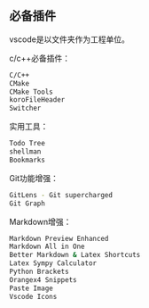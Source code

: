 ## 必备插件
vscode是以文件夹作为工程单位。

c/c++必备插件：
``` sh
C/C++
CMake
CMake Tools
koroFileHeader
Switcher
```

实用工具：
``` sh
Todo Tree
shellman
Bookmarks
```

Git功能增强：
``` sh
GitLens - Git supercharged
Git Graph
```

Markdown增强：
``` sh
Markdown Preview Enhanced
Markdown All in One
Better Markdown & Latex Shortcuts
Latex Sympy Calculator
Python Brackets
Orangex4 Snippets
Paste Image
Vscode Icons
```